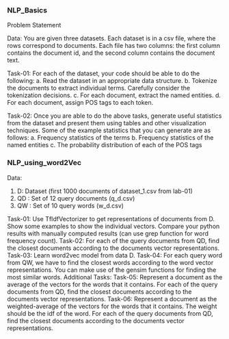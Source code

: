 ### NLP_Basics
Problem Statement


Data: You are given three datasets. Each dataset is in a csv file, where the rows correspond to
documents. Each file has two columns: the first column contains the document id, and the
second column contains the document text.


Task-01: For each of the dataset, your code should be able to do the following:
a. Read the dataset in an appropriate data structure.
b. Tokenize the documents to extract individual terms. Carefully consider the tokenization
decisions.
c. For each document, extract the named entities.
d. For each document, assign POS tags to each token.


Task-02: Once you are able to do the above tasks, generate useful statistics from the dataset
and present them using tables and other visualization techniques. Some of the example
statistics that you can generate are as follows:
a. Frequency statistics of the terms
b. Frequency statistics of the named entities
c. The probability distribution of each of the POS tags


### NLP_using_word2Vec
Data:
1. D: Dataset (first 1000 documents of dataset_1.csv from lab-01)
2. QD : Set of 12 query documents (q_d.csv)
3. QW : Set of 10 query words (w_d.csv)

Task-01: Use TfIdfVectorizer to get representations of documents from D. Show some
examples to show the individual vectors. Compare your python results with manually computed
results (can use grep function for word frequency count).
Task-02: For each of the query documents from QD, find the closest documents according to
the documents vector representations.
Task-03: Learn word2vec model from data D.
Task-04: For each query word from QW, we have to find the closest words according to the
word vector representations. You can make use of the gensim functions for finding the most
similar words.
Additional Tasks:
Task-05: Represent a document as the average of the vectors for the words that it contains. For
each of the query documents from QD, find the closest documents according to the documents
vector representations.
Task-06: Represent a document as the weighted-average of the vectors for the words that it
contains. The weight should be the idf of the word. For each of the query documents from QD,
find the closest documents according to the documents vector representations.

